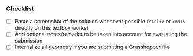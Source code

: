 <!-- You are about to submit an assignment! -->
<!-- For a title, it's enough to indicate the assignment number, eg, `Assignment 01` -->

### Checklist

- [ ] Paste a screenshot of the solution whenever possible (`ctrl+v` or `cmd+v` directly on this textbox works)
- [ ] Add optional notes/remarks to be taken into account for evaluating the submission
- [ ] Internalize all geometry if you are submitting a Grasshopper file
